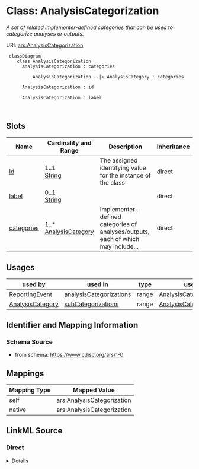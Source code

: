 # Class: AnalysisCategorization


_A set of related implementer-defined categories that can be used to categorize analyses or outputs._





URI: [ars:AnalysisCategorization](https://www.cdisc.org/ars/1-0/AnalysisCategorization)



```mermaid
 classDiagram
    class AnalysisCategorization
      AnalysisCategorization : categories
        
          AnalysisCategorization --|> AnalysisCategory : categories
        
      AnalysisCategorization : id
        
      AnalysisCategorization : label
        
      
```




<!-- no inheritance hierarchy -->


## Slots

| Name | Cardinality and Range | Description | Inheritance |
| ---  | --- | --- | --- |
| [id](id.md) | 1..1 <br/> [String](String.md) | The assigned identifying value for the instance of the class | direct |
| [label](label.md) | 0..1 <br/> [String](String.md) |  | direct |
| [categories](categories.md) | 1..* <br/> [AnalysisCategory](AnalysisCategory.md) | Implementer-defined categories of analyses/outputs, each of which may include... | direct |





## Usages

| used by | used in | type | used |
| ---  | --- | --- | --- |
| [ReportingEvent](ReportingEvent.md) | [analysisCategorizations](analysisCategorizations.md) | range | [AnalysisCategorization](AnalysisCategorization.md) |
| [AnalysisCategory](AnalysisCategory.md) | [subCategorizations](subCategorizations.md) | range | [AnalysisCategorization](AnalysisCategorization.md) |






## Identifier and Mapping Information







### Schema Source


* from schema: https://www.cdisc.org/ars/1-0





## Mappings

| Mapping Type | Mapped Value |
| ---  | ---  |
| self | ars:AnalysisCategorization |
| native | ars:AnalysisCategorization |





## LinkML Source

<!-- TODO: investigate https://stackoverflow.com/questions/37606292/how-to-create-tabbed-code-blocks-in-mkdocs-or-sphinx -->

### Direct

<details>
```yaml
name: AnalysisCategorization
description: A set of related implementer-defined categories that can be used to categorize
  analyses or outputs.
from_schema: https://www.cdisc.org/ars/1-0
rank: 1000
slots:
- id
- label
- categories

```
</details>

### Induced

<details>
```yaml
name: AnalysisCategorization
description: A set of related implementer-defined categories that can be used to categorize
  analyses or outputs.
from_schema: https://www.cdisc.org/ars/1-0
rank: 1000
attributes:
  id:
    name: id
    description: The assigned identifying value for the instance of the class.
    from_schema: https://www.cdisc.org/ars/1-0
    rank: 1000
    identifier: true
    alias: id
    owner: AnalysisCategorization
    domain_of:
    - ReportingEvent
    - AnalysisCategorization
    - AnalysisCategory
    - Analysis
    - AnalysisMethod
    - Operation
    - ReferencedOperationRelationship
    - Output
    - OutputDisplay
    - DisplaySubSection
    - AnalysisSet
    - GroupingFactor
    - Group
    - DataSubset
    - ReferenceDocument
    - TerminologyExtension
    - SponsorTerm
    range: string
    required: true
  label:
    name: label
    from_schema: https://www.cdisc.org/ars/1-0
    rank: 1000
    alias: label
    owner: AnalysisCategorization
    domain_of:
    - AnalysisCategorization
    - AnalysisCategory
    - AnalysisMethod
    - Operation
    - AnalysisSet
    - GroupingFactor
    - Group
    - DataSubset
    - PageRef
    range: string
  categories:
    name: categories
    description: Implementer-defined categories of analyses/outputs, each of which
      may include one or more sub-categorization.
    from_schema: https://www.cdisc.org/ars/1-0
    rank: 1000
    multivalued: true
    alias: categories
    owner: AnalysisCategorization
    domain_of:
    - AnalysisCategorization
    range: AnalysisCategory
    required: true
    inlined: true
    inlined_as_list: true

```
</details>